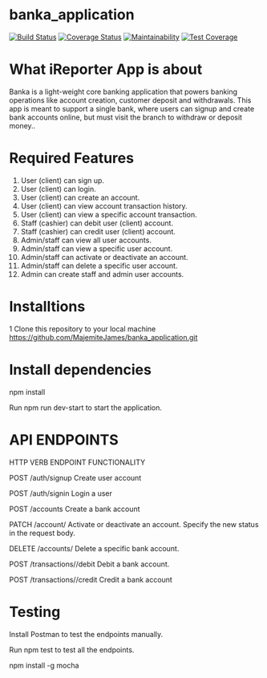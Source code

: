 ﻿# banka_application

[![Build Status](https://travis-ci.org/MajemiteJames/banka_application.svg?branch=ft-development-branch)](https://travis-ci.org/MajemiteJames/banka_application)
[![Coverage Status](https://coveralls.io/repos/github/MajemiteJames/banka_application/badge.svg?branch=ft-development-branch)](https://coveralls.io/github/MajemiteJames/banka_application?branch=ft-development-branch)
[![Maintainability](https://api.codeclimate.com/v1/badges/d4ee380ef571a0b93da5/maintainability)](https://codeclimate.com/github/MajemiteJames/banka_application/maintainability)
[![Test Coverage](https://api.codeclimate.com/v1/badges/d4ee380ef571a0b93da5/test_coverage)](https://codeclimate.com/github/MajemiteJames/banka_application/test_coverage)

# What iReporter App is about
Banka is a light-weight core banking application that powers banking operations like account
creation, customer deposit and withdrawals. This app is meant to support a single bank, where
users can signup and create bank accounts online, but must visit the branch to withdraw or
deposit money..


# Required Features
1. User (client) can sign up.
2. User (client) can login.
3. User (client) can create an account.
4. User (client) can view account transaction history.
5. User (client) can view a specific account transaction.
6. Staff (cashier) can debit user (client) account.
7. Staff (cashier) can credit user (client) account.
8. Admin/staff can view all user accounts.
9. Admin/staff can view a specific user account.
10. Admin/staff can activate or deactivate an account.
11. Admin/staff can delete a specific user account.
12. Admin can create staff and admin user accounts.

# Installtions
1 Clone this repository to your local machine 
 https://github.com/MajemiteJames/banka_application.git
  
 # Install dependencies
 
  npm install

  Run npm run dev-start to start the application.
  
  # API ENDPOINTS
  HTTP VERB	ENDPOINT	FUNCTIONALITY
  
  POST /auth/signup  Create user account
  
  POST /auth/signin   Login a user
  
  POST /accounts Create a bank account
  
  PATCH /account/<account-number>    Activate or deactivate an account. Specify the new status in the request body.
  
  DELETE /accounts/<account-number>   Delete a specific bank account.
  
  POST /transactions/<account-number>/debit   Debit a bank account.
  
  POST /transactions/<account-number>/credit    Credit a bank account
  
  # Testing
  Install Postman to test the endpoints manually.
  
  Run npm test to test all the endpoints.
  
  npm install -g mocha
